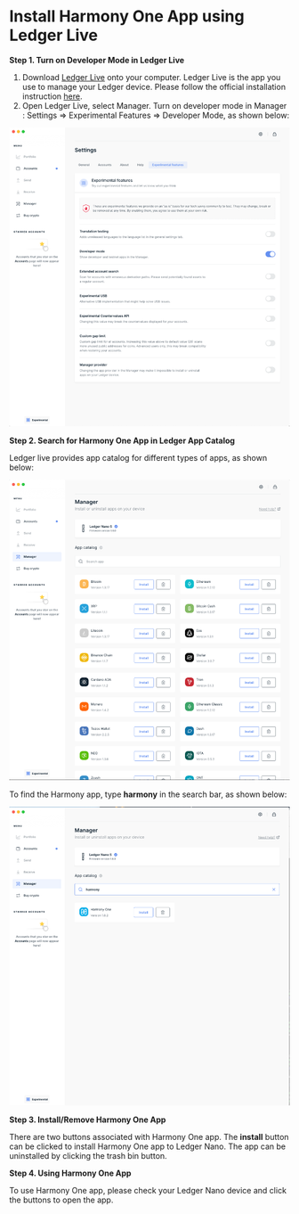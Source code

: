 # Install Harmony One App using Ledger Live

**Step 1. Turn on Developer Mode in Ledger Live**

1. Download [Ledger Live](https://support.ledgerwallet.com/hc/en-us/articles/360006395553/) onto your computer. Ledger Live is the app you use to manage your Ledger device.  Please follow the official installation instruction [here](https://support.ledger.com/hc/en-us/articles/360006395553).
2. Open Ledger Live,  select Manager.  Turn on developer mode in Manager : Settings =&gt; Experimental Features =&gt; Developer Mode, as shown below:

![](../../.gitbook/assets/screen-shot-2020-01-27-at-12.27.13-pm.png)

**Step 2. Search for Harmony One App in Ledger App Catalog**

Ledger live provides app catalog for different types of apps, as shown below:  

![](../../.gitbook/assets/screen-shot-2020-01-27-at-12.26.51-pm.png)

To find the Harmony app, type **harmony** in the search bar, as shown below: 

![](../../.gitbook/assets/screen-shot-2020-01-27-at-12.27.32-pm.png)

**Step 3. Install/Remove Harmony One App**

There are two buttons associated with Harmony One app. The **install** button can be clicked to install Harmony One app to Ledger Nano.  The app can be uninstalled by clicking the trash bin button. 

**Step 4. Using Harmony One App**

To use Harmony One app,  please check your Ledger Nano device and click the buttons to open the app.

#### 

